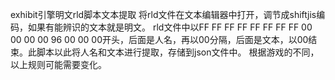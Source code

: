 exhibit引擎明文rld脚本文本提取
将rld文件在文本编辑器中打开，调节成shiftjis编码，如果有能辨识的文本就是明文。
rld文件中以FF FF FF FF FF FF FF FF 00 00 00 00 96 00 00 00开头，后面是人名，再以00分隔，后面是文本，以00结束。此脚本以此将人名和文本进行提取，存储到json文件中。
根据游戏的不同，以上规则可能需要变化。
